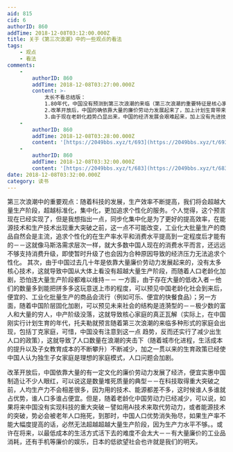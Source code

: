 ```yaml
---
aid: 815
cid: 6
authorID: 860
addTime: 2018-12-08T03:12:00.000Z
title: 关于《第三次浪潮》中的一些观点的看法
tags:
    - 观点
    - 看法
comments:
    -
        authorID: 860
        addTime: 2018-12-08T03:27:00.000Z
        content: >-
            太长不看总结版：
            1.80年代，中国没有预测到第三次浪潮的来临（第三次浪潮的重要特征是核心家庭的瓦解，多种形式的家庭出现，包括丁克家庭），于是实行了减少出生人口的政策。
            2.改革开放后，中国的确依靠大量的廉价劳动力发展起来了，加上计划生育带来的抚养比下降（抚养比简单粗暴地说就是平均一个年轻劳动力养几个老人小孩，由于一胎化，平均抚养的人数少），中国制造发展速度很快，另人眼红。
            3.由于现在老龄化趋势凸显出来，中国的经济发展会艰难起来，加上没有先进技术取代劳动力，势必无法超越大量生产阶段，在将来的中国，以低成本的生活方式活着也许不是难事－饿了就随便吃一餐，有衣服等大量工业制成品可以消耗。但是，过上有品质的生活，实现消费升级对大多数人来说是一种奢望。
    -
        authorID: 860
        addTime: 2018-12-08T03:28:00.000Z
        content: '[https://2049bbs.xyz/t/693](https://2049bbs.xyz/t/693)'
    -
        authorID: 860
        addTime: 2018-12-08T03:32:00.000Z
        content: '[https://2049bbs.xyz/t/683](https://2049bbs.xyz/t/683)'
date: 2018-12-08T03:32:00.000Z
category: 读书
---
```


第三次浪潮中的重要观点：随着科技的发展，生产效率不断提高，我们将会超越大量生产阶段，超越标准化，集中化，更加追求个性化的服务。个人觉得，这个预言现在已经实现了，但是我想指出一点，同步化集中化是为了更好的提高效率，在能源技术和生产技术出现重大突破之前，这一点不可能改变，工业化大批量生产的商品自然会是主流，追求个性化的在生产率水平和消费水平提高到一定程度后才能有的－－这就像马斯洛需求层次一样，就大多数中国人现在的消费水平而言，还远远不够支持消费升级，即使暂时升级了也会因为合种原因导致的经济压力无法追求个性化。 其次，由于中国过去几十年是依靠大量廉价劳动力发展起来的，没有太多核心技术，这就导致中国从大体上看没有超越大量生产阶段，而随着人口老龄化加剧，恐怕连大量生产阶段都难以维持－－ 一方面，由于存在大量的低收入者－他们的数量多到能把拼多多这玩意送上市的程度，可以预见中国老龄化社会到来后，便宜的、工业化批量生产的商品会流行（例如可乐、便宜的快餐食品）；另一方面，随着中国阶层固化加剧，可以预见未来社会的结构是涟漪型的－－极少数的富人和大量的穷人，中产阶级没落，这就导致核心家庭的真正瓦解（实际上，在中国刚实行计划生育的年代，托夫勒就预言随着第三次浪潮的来临多种形式的家庭会出现，包括丁克家庭，可惜，中国没有注意到这一点 趋势，反而还实行了减少出生人口的政策），这就导致了人口数量在浪潮的夹击下（随着城市化进程，生活成本的提升以及子女教育成本的不断攀升）不断减少，加之一贯以来的生育政策已经使中国人认为独生子女家庭是理想的家庭模式，人口问题会加剧。

改革开放后，中国依靠大量的有一定文化的廉价劳动力发展了经济，便宜实惠中国制造让不少人眼红，可以说这是数量堆死质量的典型－－在科技取得重大突破之前，人均生产力不会相差很多，因为用的技术、能源都差不多，这时候谁人多谁就占优势，谁人口多谁占便宜。但是，随着老龄化中国劳动力已经减少，可以说，如果将来中国没有实现科技的重大突破－譬如用Ai技术来取代劳动力，或者能源技术的突破，势必会被老年人口拖死，到那时，中国人口优势消失殆尽，如果生产率不能大幅度提高的话，必然无法超越超越大量生产阶段，因为生产力水平不够。。或许在将来，以最低成本的生活方式活下去的难度不会太大－－有大量廉价的工业品消耗，还有手机等廉价的娱乐，日本的低欲望社会也许就是我们的明天。
